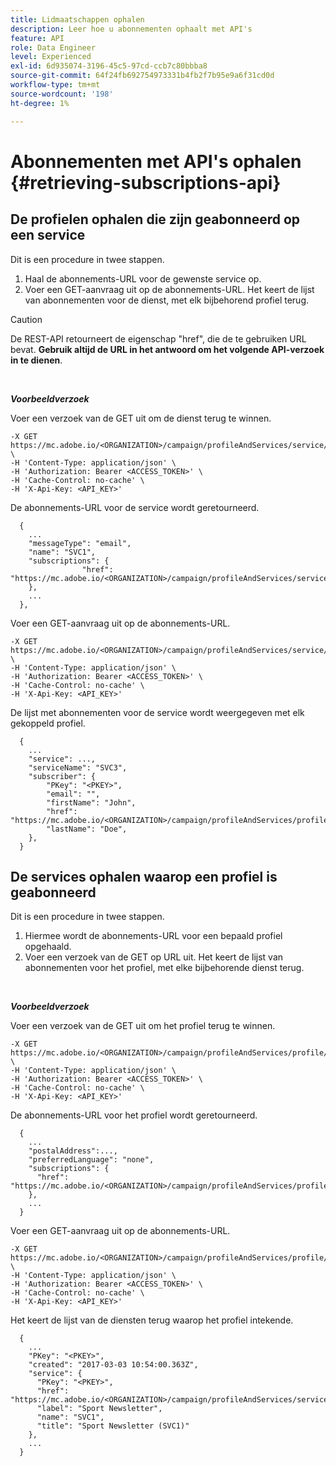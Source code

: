 ```yaml
---
title: Lidmaatschappen ophalen
description: Leer hoe u abonnementen ophaalt met API's
feature: API
role: Data Engineer
level: Experienced
exl-id: 6d935074-3196-45c5-97cd-ccb7c80bbba8
source-git-commit: 64f24fb692754973331b4fb2f7b95e9a6f31cd0d
workflow-type: tm+mt
source-wordcount: '198'
ht-degree: 1%

---
```


# Abonnementen met API&#39;s ophalen {#retrieving-subscriptions-api}

## De profielen ophalen die zijn geabonneerd op een service

Dit is een procedure in twee stappen.

1. Haal de abonnements-URL voor de gewenste service op.
1. Voer een GET-aanvraag uit op de abonnements-URL. Het keert de lijst van abonnementen voor de dienst, met elk bijbehorend profiel terug.

>[!CAUTION]
>
>De REST-API retourneert de eigenschap &quot;href&quot;, die de te gebruiken URL bevat. <b>Gebruik altijd de URL in het antwoord om het volgende API-verzoek in te dienen</b>.

<br/>

***Voorbeeldverzoek***

Voer een verzoek van de GET uit om de dienst terug te winnen.

```
-X GET https://mc.adobe.io/<ORGANIZATION>/campaign/profileAndServices/service/<PKEY> \
-H 'Content-Type: application/json' \
-H 'Authorization: Bearer <ACCESS_TOKEN>' \
-H 'Cache-Control: no-cache' \
-H 'X-Api-Key: <API_KEY>'
```

De abonnements-URL voor de service wordt geretourneerd.

```
  {
    ...
    "messageType": "email",
    "name": "SVC1",
    "subscriptions": {
                "href": "https://mc.adobe.io/<ORGANIZATION>/campaign/profileAndServices/service/<PKEY>/subscriptions/"
    },
    ...
  },
```

Voer een GET-aanvraag uit op de abonnements-URL.

```
-X GET https://mc.adobe.io/<ORGANIZATION>/campaign/profileAndServices/service/<PKEY>/subscriptions \
-H 'Content-Type: application/json' \
-H 'Authorization: Bearer <ACCESS_TOKEN>' \
-H 'Cache-Control: no-cache' \
-H 'X-Api-Key: <API_KEY>'
```

De lijst met abonnementen voor de service wordt weergegeven met elk gekoppeld profiel.

```
  {
    ...
    "service": ...,
    "serviceName": "SVC3",
    "subscriber": {
        "PKey": "<PKEY>",
        "email": "",
        "firstName": "John",
        "href": "https://mc.adobe.io/<ORGANIZATION>/campaign/profileAndServices/profile/<PKEY>",
        "lastName": "Doe",
    },
  }
```

## De services ophalen waarop een profiel is geabonneerd

Dit is een procedure in twee stappen.

1. Hiermee wordt de abonnements-URL voor een bepaald profiel opgehaald.
1. Voer een verzoek van de GET op URL uit. Het keert de lijst van abonnementen voor het profiel, met elke bijbehorende dienst terug.

<br/>

***Voorbeeldverzoek***

Voer een verzoek van de GET uit om het profiel terug te winnen.

```
-X GET https://mc.adobe.io/<ORGANIZATION>/campaign/profileAndServices/profile/<PKEY> \
-H 'Content-Type: application/json' \
-H 'Authorization: Bearer <ACCESS_TOKEN>' \
-H 'Cache-Control: no-cache' \
-H 'X-Api-Key: <API_KEY>'
```

De abonnements-URL voor het profiel wordt geretourneerd.

```
  {
    ...
    "postalAddress":...,
    "preferredLanguage": "none",
    "subscriptions": {
      "href": "https://mc.adobe.io/<ORGANIZATION>/campaign/profileAndServices/profile/<PKEY>/subscriptions/"
    },
    ...
  }
```

Voer een GET-aanvraag uit op de abonnements-URL.

```
-X GET https://mc.adobe.io/<ORGANIZATION>/campaign/profileAndServices/profile/<PKEY>/subscriptions \
-H 'Content-Type: application/json' \
-H 'Authorization: Bearer <ACCESS_TOKEN>' \
-H 'Cache-Control: no-cache' \
-H 'X-Api-Key: <API_KEY>'
```

Het keert de lijst van de diensten terug waarop het profiel intekende.

```
  {
    ...
    "PKey": "<PKEY>",
    "created": "2017-03-03 10:54:00.363Z",
    "service": {
      "PKey": "<PKEY>",
      "href": "https://mc.adobe.io/<ORGANIZATION>/campaign/profileAndServices/service/<PKEY>",
      "label": "Sport Newsletter",
      "name": "SVC1",
      "title": "Sport Newsletter (SVC1)"
    },
    ...
  }
```
